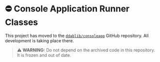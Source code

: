 # :no_entry: Console Application Runner Classes

This project has moved to the [`ddablib/consoleapp`](https://github.com/ddablib/consoleap) GitHub repository. All development is taking place there.

> ⚠️ **WARNING:** Do not depend on the archived code in this repository. It is frozen and out of date.
